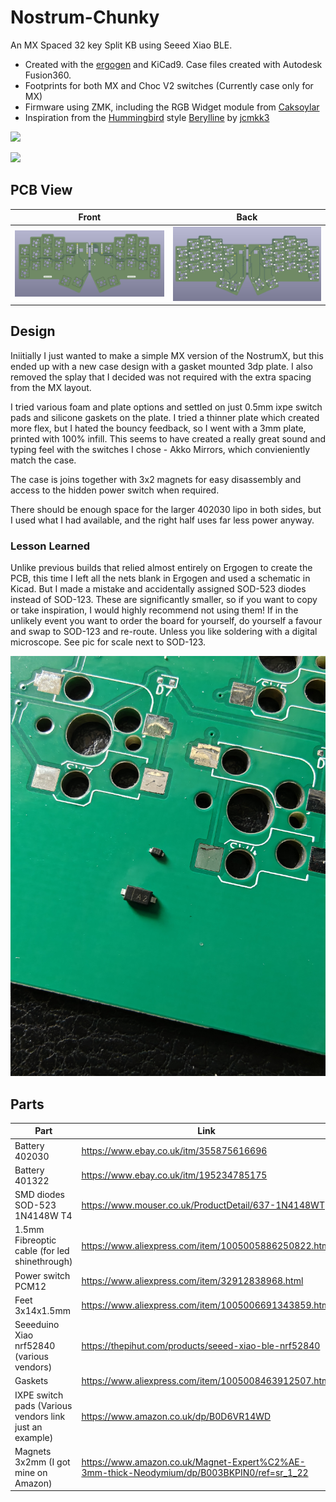 # Nostrum-Chunky
An MX Spaced 32 key Split KB using Seeed Xiao BLE.

- Created with the [ergogen](https://github.com/ergogen/ergogen) and KiCad9. Case files created with Autodesk Fusion360.
- Footprints for both MX and Choc V2 switches (Currently case only for MX)
- Firmware using ZMK, including the RGB Widget module from [Caksoylar](https://github.com/caksoylar/zmk-rgbled-widget)
- Inspiration from the [Hummingbird](https://github.com/PJE66/hummingbird) style [Berylline](https://github.com/jcmkk3/trochilidae#berylline) by [jcmkk3](https://github.com/jcmkk3)


![](Pics/grass.jpg)

![](Pics/open.jpg)

## PCB View
| Front | Back |
| ----- | ----- |
| ![](Pics/PCBFront.png) | ![](Pics/PCBBack.png) |

## Design
Iniitially I just wanted to make a simple MX version of the NostrumX, but this ended up with a new case design with a gasket mounted 3dp plate. I also removed the splay that I decided was not required with the extra spacing from the MX layout.

I tried various foam and plate options and settled on just 0.5mm ixpe switch pads and silicone gaskets on the plate. I tried a thinner plate which created more flex, but I hated the bouncy feedback, so I went with a 3mm plate, printed with 100% infill. This seems to have created a really great sound and typing feel with the switches I chose - Akko Mirrors, which convieniently match the case. 

The case is joins together with 3x2 magnets for easy disassembly and access to the hidden power switch when required.

There should be enough space for the larger 402030 lipo in both sides, but I used what I had available, and the right half uses far less power anyway.

### Lesson Learned
Unlike previous builds that relied almost entirely on Ergogen to create the PCB, this time I left all the nets blank in Ergogen and used a schematic in Kicad. But I made a mistake and accidentally assigned SOD-523 diodes instead of SOD-123. These are significantly smaller, so if you want to copy or take inspiration, I would highly recommend not using them! If in the unlikely event you want to order the board for yourself, do yourself a favour and swap to SOD-123 and re-route. Unless you like soldering with a digital microscope. See pic for scale next to SOD-123.

![](Pics/diodes.jpg)


## Parts
| Part  | Link |
| ------------- | ------------- |
| Battery 402030 | https://www.ebay.co.uk/itm/355875616696 |
| Battery 401322 | https://www.ebay.co.uk/itm/195234785175 |
| SMD diodes SOD-523 1N4148W T4 | https://www.mouser.co.uk/ProductDetail/637-1N4148WT |
| 1.5mm Fibreoptic cable (for led shinethrough) | https://www.aliexpress.com/item/1005005886250822.html |
| Power switch PCM12 | https://www.aliexpress.com/item/32912838968.html |
| Feet 3x14x1.5mm | https://www.aliexpress.com/item/1005006691343859.html |
| Seeeduino Xiao nrf52840 (various vendors) | https://thepihut.com/products/seeed-xiao-ble-nrf52840 | 
| Gaskets | https://www.aliexpress.com/item/1005008463912507.html|
| IXPE switch pads (Various vendors link just an example) | https://www.amazon.co.uk/dp/B0D6VR14WD |
| Magnets 3x2mm (I got mine on Amazon) | https://www.amazon.co.uk/Magnet-Expert%C2%AE-3mm-thick-Neodymium/dp/B003BKPIN0/ref=sr_1_22 |
